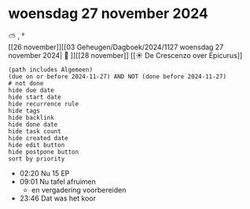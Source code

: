 # woensdag 27 november 2024

⛅ , °<br>[[26 november]][[03 Geheugen/Dagboek/2024/1127 woensdag 27 november 2024| 📓 ]][[28 november]]
[[☀️ De Crescenzo over Epicurus]]
```tasks
(path includes Algemeen)
(due on or before 2024-11-27) AND NOT (done before 2024-11-27)
# not done
hide due date
hide start date
hide recurrence rule
hide tags
hide backlink
hide done date
hide task count
hide created date
hide edit button
hide postpone button 
sort by priority 
```
- 02:20 Nu 15 EP 
- 09:01 Nu tafel afruimen 
	- en vergadering voorbereiden  
- 23:46 Dat was het koor 